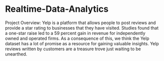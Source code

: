 # Realtime-Data-Analytics
Project Overview: Yelp is a platform that allows people to post reviews and provide a star rating to businesses that they have visited. Studies found that a one-star raise led to a 59 percent gain in revenue for independently owned and operated firms. As a consequence of this, we think the Yelp dataset has a lot of promise as a resource for gaining valuable insights. Yelp reviews written by customers are a treasure trove just waiting to be unearthed.
